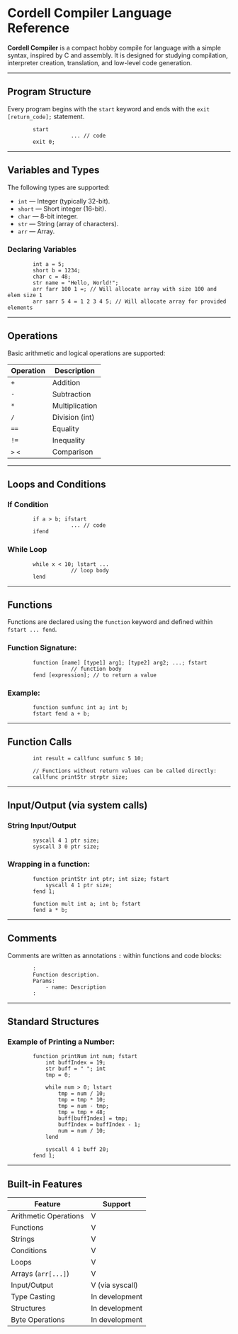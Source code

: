# Cordell Compiler Language Reference

**Cordell Compiler** is a compact hobby compile for language with a simple syntax, inspired by C and assembly. It is designed for studying compilation, interpreter creation, translation, and low-level code generation.

---

## Program Structure

Every program begins with the `start` keyword and ends with the `exit [return_code];` statement.

            start 
                        ... // code 
            exit 0;

---

## Variables and Types

The following types are supported:

- `int` — Integer (typically 32-bit).
- `short` — Short integer (16-bit).
- `char` — 8-bit integer.
- `str` — String (array of characters).
- `arr` — Array.

### Declaring Variables

            int a = 5;
            short b = 1234;
            char c = 48;
            str name = "Hello, World!";
            arr farr 100 1 =; // Will allocate array with size 100 and elem size 1
            arr sarr 5 4 = 1 2 3 4 5; // Will allocate array for provided elements

---

## Operations

Basic arithmetic and logical operations are supported:

| Operation | Description         |
|-----------|---------------------|
| `+`       | Addition            |
| `-`       | Subtraction         |
| `*`       | Multiplication      |
| `/`       | Division (int)      |
| `==`      | Equality            |
| `!=`      | Inequality          |
| `>` `<`   | Comparison          |

---

## Loops and Conditions

### If Condition

            if a > b; ifstart 
                        ... // code 
            ifend

### While Loop

            while x < 10; lstart ... 
                        // loop body 
            lend

---

## Functions

Functions are declared using the `function` keyword and defined within `fstart ... fend`.

### Function Signature:
            function [name] [type1] arg1; [type2] arg2; ...; fstart 
                        // function body 
            fend [expression]; // to return a value

### Example:

            function sumfunc int a; int b; 
            fstart fend a + b;

---

## Function Calls

            int result = callfunc sumfunc 5 10;
            
            // Functions without return values can be called directly:
            callfunc printStr strptr size;

---

## Input/Output (via system calls)

### String Input/Output

            syscall 4 1 ptr size;
            syscall 3 0 ptr size;


### Wrapping in a function:

            function printStr int ptr; int size; fstart 
                syscall 4 1 ptr size; 
            fend 1;
            
            function mult int a; int b; fstart 
            fend a * b;

---

## Comments

Comments are written as annotations `:` within functions and code blocks:

            :
            Function description.
            Params:
                - name: Description
            :

---

## Standard Structures

### Example of Printing a Number:

            function printNum int num; fstart 
                int buffIndex = 19; 
                str buff = " "; int 
                tmp = 0; 
            
                while num > 0; lstart 
                    tmp = num / 10; 
                    tmp = tmp * 10; 
                    tmp = num - tmp; 
                    tmp = tmp + 48;
                    buff[buffIndex] = tmp;
                    buffIndex = buffIndex - 1;
                    num = num / 10;
                lend
            
                syscall 4 1 buff 20;
            fend 1;

---

## Built-in Features

| Feature               | Support |
|-----------------------|---------|
| Arithmetic Operations | V       |
| Functions             | V       |
| Strings               | V       |
| Conditions            | V       |
| Loops                 | V       |
| Arrays (`arr[...]`)   | V       |
| Input/Output          | V (via syscall) |
| Type Casting          | In development  |
| Structures            | In development  |
| Byte Operations       | In development  |
